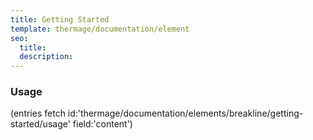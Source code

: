 ```yaml
---
title: Getting Started
template: thermage/documentation/element
seo:
  title: 
  description: 
---
```


### Usage

(entries fetch id:'thermage/documentation/elements/breakline/getting-started/usage' field:'content')